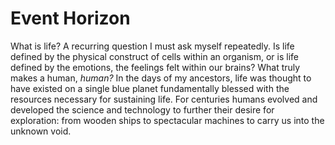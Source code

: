 # Event Horizon

What is life? A recurring question I must ask myself repeatedly. Is life defined by the physical construct of cells within an organism, or is life defined by the emotions, the feelings felt within our brains? What truly makes a human, *human?* In the days of my ancestors, life was thought to have existed on a single blue planet fundamentally blessed with the resources necessary for sustaining life. For centuries humans evolved and developed the science and technology to further their desire for exploration: from wooden ships to spectacular machines to carry us into the unknown void. 